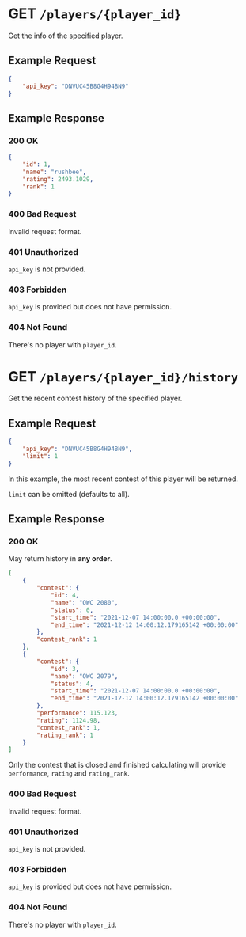# GET `/players/{player_id}`

Get the info of the specified player.

## Example Request

```json
{
    "api_key": "DNVUC45B8G4H94BN9"
}
```

## Example Response

### 200 OK

```json
{
    "id": 1,
    "name": "rushbee",
    "rating": 2493.1029,
    "rank": 1
}
```

### 400 Bad Request

Invalid request format.

### 401 Unauthorized

`api_key` is not provided.

### 403 Forbidden

`api_key` is provided but does not have permission.

### 404 Not Found

There's no player with `player_id`.



# GET `/players/{player_id}/history`

Get the recent contest history of the specified player.

## Example Request

```json
{
    "api_key": "DNVUC45B8G4H94BN9",
    "limit": 1
}
```

In this example, the most recent contest of this player will be returned.

`limit` can be omitted (defaults to all).

## Example Response

### 200 OK

May return history in **any order**.

```json
[
    {
        "contest": {
            "id": 4,
            "name": "OWC 2080",
            "status": 0,
            "start_time": "2021-12-07 14:00:00.0 +00:00:00",
            "end_time": "2021-12-12 14:00:12.179165142 +00:00:00"
        },
        "contest_rank": 1
    },
    {
        "contest": {
            "id": 3,
            "name": "OWC 2079",
            "status": 4,
            "start_time": "2021-12-07 14:00:00.0 +00:00:00",
            "end_time": "2021-12-12 14:00:12.179165142 +00:00:00"
        },
        "performance": 115.123,
        "rating": 1124.98,
        "contest_rank": 1,
        "rating_rank": 1
    }
]
```

Only the contest that is closed and finished calculating will provide `performance`, `rating` and `rating_rank`.

### 400 Bad Request

Invalid request format.

### 401 Unauthorized

`api_key` is not provided.

### 403 Forbidden

`api_key` is provided but does not have permission.

### 404 Not Found

There's no player with `player_id`.
